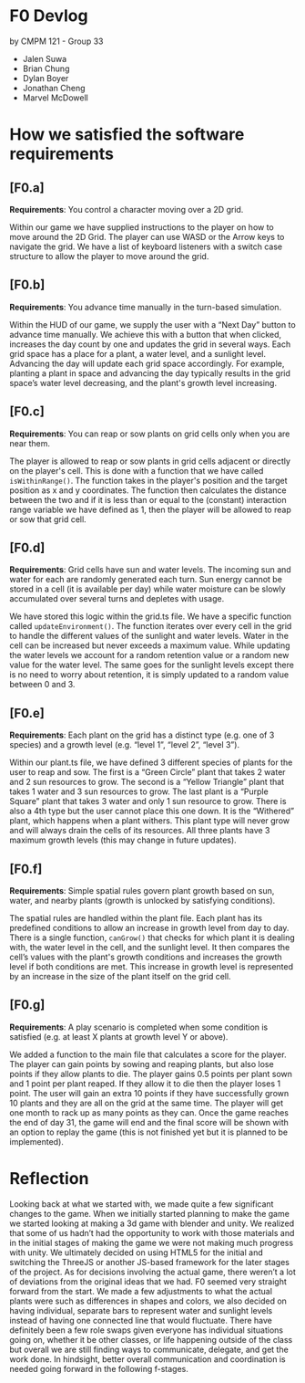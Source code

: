 # F0 Devlog

 by CMPM 121 - Group 33
- Jalen Suwa
- Brian Chung
- Dylan Boyer
- Jonathan Cheng
- Marvel McDowell

# How we satisfied the software requirements

## [F0.a]

**Requirements**: You control a character moving over a 2D grid.

Within our game we have supplied instructions to the player on how to move around the 2D Grid. The player can use WASD or the Arrow keys to navigate the grid. We have a list of keyboard listeners with a switch case structure to allow the player to move around the grid.

## [F0.b]

**Requirements**: You advance time manually in the turn-based simulation.

Within the HUD of our game, we supply the user with a “Next Day” button to advance time manually. We achieve this with a button that when clicked, increases the day count by one and updates the grid in several ways. Each grid space has a place for a plant, a water level, and a sunlight level. Advancing the day will update each grid space accordingly. For example, planting a plant in space and advancing the day typically results in the grid space’s water level decreasing, and the plant's growth level increasing.

## [F0.c]

**Requirements**: You can reap or sow plants on grid cells only when you are near them.

The player is allowed to reap or sow plants in grid cells adjacent or directly on the player's cell. This is done with a function that we have called `isWithinRange()`. The function takes in the player's position and the target position as x and y coordinates. The function then calculates the distance between the two and if it is less than or equal to the (constant) interaction range variable we have defined as 1, then the player will be allowed to reap or sow that grid cell.

## [F0.d]

**Requirements**: Grid cells have sun and water levels. The incoming sun and water for each are randomly generated each turn. Sun energy cannot be stored in a cell (it is available per day) while water moisture can be slowly accumulated over several turns and depletes with usage.

We have stored this logic within the grid.ts file. We have a specific function called `updateEnvironment()`. The function iterates over every cell in the grid to handle the different values of the sunlight and water levels. Water in the cell can be increased but never exceeds a maximum value. While updating the water levels we account for a random retention value or a random new value for the water level. The same goes for the sunlight levels except there is no need to worry about retention, it is simply updated to a random value between 0 and 3.

## [F0.e]

**Requirements**: Each plant on the grid has a distinct type (e.g. one of 3 species) and a growth level (e.g. “level 1”, “level 2”, “level 3”).

Within our plant.ts file, we have defined 3 different species of plants for the user to reap and sow. The first is a “Green Circle” plant that takes 2 water and 2 sun resources to grow. The second is a “Yellow Triangle” plant that takes 1 water and 3 sun resources to grow. The last plant is a “Purple Square” plant that takes 3 water and only 1 sun resource to grow. There is also a 4th type but the user cannot place this one down. It is the “Withered” plant, which happens when a plant withers. This plant type will never grow and will always drain the cells of its resources. All three plants have 3 maximum growth levels (this may change in future updates).

## [F0.f]

**Requirements**: Simple spatial rules govern plant growth based on sun, water, and nearby plants (growth is unlocked by satisfying conditions).

The spatial rules are handled within the plant file. Each plant has its predefined conditions to allow an increase in growth level from day to day. There is a single function, `canGrow()` that checks for which plant it is dealing with, the water level in the cell, and the sunlight level. It then compares the cell’s values with the plant's growth conditions and increases the growth level if both conditions are met. This increase in growth level is represented by an increase in the size of the plant itself on the grid cell.

## [F0.g]

**Requirements**: A play scenario is completed when some condition is satisfied (e.g. at least X plants at growth level Y or above).

We added a function to the main file that calculates a score for the player. The player can gain points by sowing and reaping plants, but also lose points if they allow plants to die. The player gains 0.5 points per plant sown and 1 point per plant reaped. If they allow it to die then the player loses 1 point. The user will gain an extra 10 points if they have successfully grown 10 plants and they are all on the grid at the same time. The player will get one month to rack up as many points as they can. Once the game reaches the end of day 31, the game will end and the final score will be shown with an option to replay the game (this is not finished yet but it is planned to be implemented).

# Reflection

Looking back at what we started with, we made quite a few significant changes to the game. When we initially started planning to make the game we started looking at making a 3d game with blender and unity. We realized that some of us hadn’t had the opportunity to work with those materials and in the initial stages of making the game we were not making much progress with unity. We ultimately decided on using HTML5 for the initial and switching the ThreeJS or another JS-based framework for the later stages of the project. As for decisions involving the actual game, there weren’t a lot of deviations from the original ideas that we had. F0 seemed very straight forward from the start. We made a few adjustments to what the actual plants were such as differences in shapes and colors, we also decided on having individual, separate bars to represent water and sunlight levels instead of having one connected line that would fluctuate. There have definitely been a few role swaps given everyone has individual situations going on, whether it be other classes, or life happening outside of the class but overall we are still finding ways to communicate, delegate, and get the work done. In hindsight, better overall communication and coordination is needed going forward in the following f-stages.
